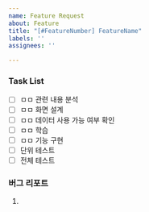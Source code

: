 ```yaml
---
name: Feature Request
about: Feature
title: "[#FeatureNumber] FeatureName"
labels: ''
assignees: ''

---
```


### Task List 

- [ ] ㅁㅁ 관련 내용 분석
- [ ] ㅁㅁ 화면 설계
- [ ] ㅁㅁ 데이터 사용 가능 여부 확인
- [ ] ㅁㅁ 학습
- [ ] ㅁㅁ 기능 구현
- [ ] 단위 테스트
- [ ] 전체 테스트 

### 버그 리포트

1.
